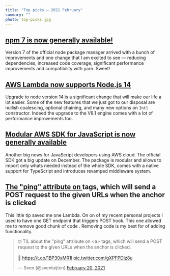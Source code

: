 ```yaml
---
title: "Top picks — 2021 February"
summary: ""
photo: top-picks.jpg
---
```


## [npm 7 is now generally available!](https://github.blog/2021-02-02-npm-7-is-now-generally-available/)

Version 7 of the official node package manager arrived with a bunch of improvements and one change that I am excited to see — reducing dependencies, increased code coverage, significant performance improvements and compatibility with yarn. Sweet!

## [AWS Lambda now supports Node.js 14](https://aws.amazon.com/about-aws/whats-new/2021/02/aws-lambda-now-supports-node-js-14/)

Upgrade to node version 14 is a significant change that will make our life a lot easier. Some of the new features that we just got to our disposal are nullish coalescing, optional chaining, and many new options on `Intl` constructor. Indeed the upgrade to the V8.1 engine comes with a lot of performance improvements too.

##  [Modular AWS SDK for JavaScript is now generally available](https://aws.amazon.com/blogs/developer/modular-aws-sdk-for-javascript-is-now-generally-available/)

Another big news for JavaScript developers using AWS cloud. The official SDK got a big update on December. The package is modular and allows to import only whats needed instead of the whole SDK, comes with a native support for TypeScript and introduces revamped middleware system. 

## [The "ping" attribute on <a> tags, which will send a POST request to the given URLs when the anchor is clicked](https://twitter.com/svenluijten/status/1363245229533507585)

This little tip saved me one Lambda. On on of my recent personal projects I used to have one GET endpoint that triggers POST hook. This one allowed me to remove good chunk of code . Removing code is my best for of adding functionality.

<blockquote class="twitter-tweet"><p lang="en" dir="ltr">🤓 TIL about the &quot;ping&quot; attribute on &lt;a&gt; tags, which will send a POST request to the given URLs when the anchor is clicked.<br><br>🔗 <a href="https://t.co/1BP30xMR1l">https://t.co/1BP30xMR1l</a> <a href="https://t.co/gXPFPDIz8u">pic.twitter.com/gXPFPDIz8u</a></p>&mdash; Sven (@svenluijten) <a href="https://twitter.com/svenluijten/status/1363245229533507585?ref_src=twsrc%5Etfw">February 20, 2021</a></blockquote> <script async src="https://platform.twitter.com/widgets.js" charset="utf-8"></script>
